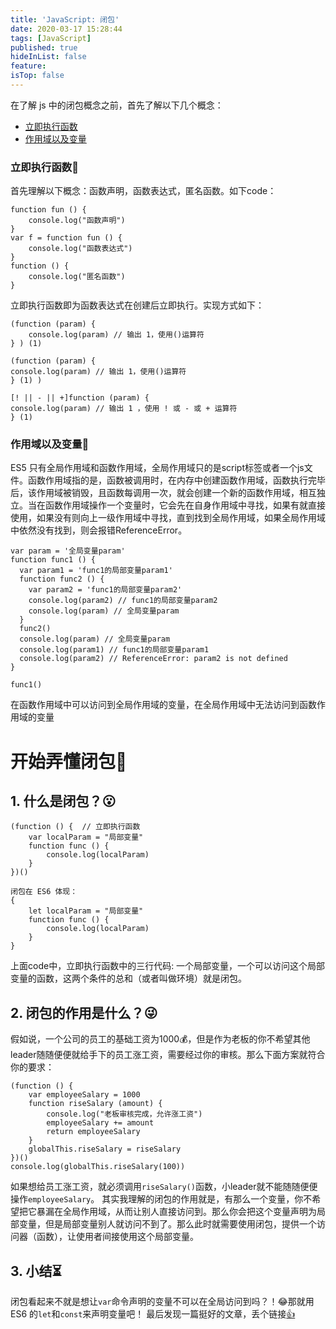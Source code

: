 ```yaml
---
title: 'JavaScript: 闭包'
date: 2020-03-17 15:28:44
tags: [JavaScript]
published: true
hideInList: false
feature: 
isTop: false
---
```

在了解 js 中的闭包概念之前，首先了解以下几个概念：

- [立即执行函数](#立即执行函数)
- [作用域以及变量](#作用域以及变量)

### 立即执行函数🍑
首先理解以下概念：函数声明，函数表达式，匿名函数。如下code：
```
function fun () {
    console.log("函数声明")
}
var f = function fun () {
    console.log("函数表达式")
}
function () {
    console.log("匿名函数")
}
```
立即执行函数即为函数表达式在创建后立即执行。实现方式如下：
```
(function (param) {
    console.log(param) // 输出 1，使用()运算符
} ) (1)

(function (param) {
console.log(param) // 输出 1，使用()运算符
} (1) )

[! || - || +]function (param) {
console.log(param) // 输出 1 ，使用 ! 或 - 或 + 运算符
} (1)
```

### 作用域以及变量🍔
ES5 只有全局作用域和函数作用域，全局作用域只的是script标签或者一个js文件。函数作用域指的是，函数被调用时，在内存中创建函数作用域，函数执行完毕后，该作用域被销毁，且函数每调用一次，就会创建一个新的函数作用域，相互独立。当在函数作用域操作一个变量时，它会先在自身作用域中寻找，如果有就直接使用，如果没有则向上一级作用域中寻找，直到找到全局作用域，如果全局作用域中依然没有找到，则会报错ReferenceError。
```
var param = '全局变量param'
function func1 () {
  var param1 = 'func1的局部变量param1'
  function func2 () {
    var param2 = 'func1的局部变量param2'
    console.log(param2) // func1的局部变量param2
    console.log(param) // 全局变量param
  }
  func2()
  console.log(param) // 全局变量param
  console.log(param1) // func1的局部变量param1
  console.log(param2) // ReferenceError: param2 is not defined
}

func1()
```
在函数作用域中可以访问到全局作用域的变量，在全局作用域中无法访问到函数作用域的变量

# 开始弄懂闭包🍖
## 1. 什么是闭包？😮
```
(function () {  // 立即执行函数
    var localParam = "局部变量"
    function func () {
        console.log(localParam)
    }
})()

闭包在 ES6 体现：
{
    let localParam = "局部变量"
    function func () {
        console.log(localParam)
    }
}
```
上面code中，立即执行函数中的三行代码: 一个局部变量，一个可以访问这个局部变量的函数，这两个条件的总和（或者叫做环境）就是闭包。

## 2. 闭包的作用是什么？😜
假如说，一个公司的员工的基础工资为1000💰，但是作为老板的你不希望其他leader随随便便就给手下的员工涨工资，需要经过你的审核。那么下面方案就符合你的要求：
```
(function () {
    var employeeSalary = 1000
    function riseSalary (amount) {
        console.log("老板审核完成，允许涨工资")
        employeeSalary += amount
        return employeeSalary
    }
    globalThis.riseSalary = riseSalary
})()
console.log(globalThis.riseSalary(100))
```
如果想给员工涨工资，就必须调用`riseSalary()`函数，小leader就不能随随便便操作`employeeSalary`。
其实我理解的闭包的作用就是，有那么一个变量，你不希望把它暴漏在全局作用域，从而让别人直接访问到。那么你会把这个变量声明为局部变量，但是局部变量别人就访问不到了。那么此时就需要使用闭包，提供一个访问器（函数），让使用者间接使用这个局部变量。

## 3. 小结⏳
闭包看起来不就是想让`var`命令声明的变量不可以在全局访问到吗？！😂那就用 ES6 的`let`和`const`来声明变量吧！
最后发现一篇挺好的文章，丢个链接[👍](https://www.cnblogs.com/zhuzhenwei918/p/6131345.html)
